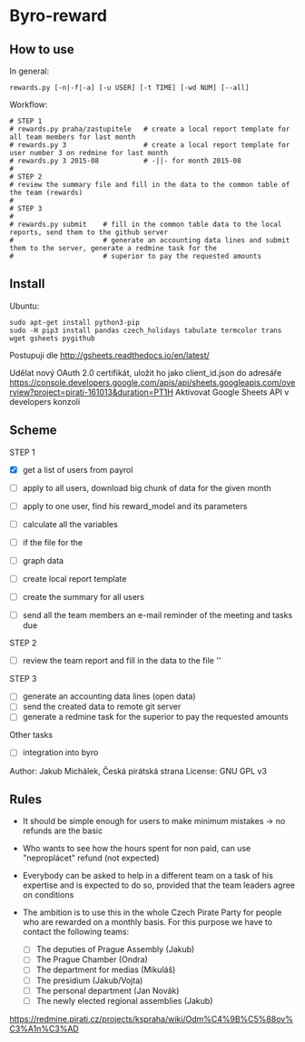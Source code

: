 Byro-reward
===========

How to use
----------

In general:

```
rewards.py [-n|-f|-a] [-u USER] [-t TIME] [-wd NUM] [--all]
```

Workflow:

```
# STEP 1
# rewards.py praha/zastupitele   # create a local report template for all team members for last month
# rewards.py 3                   # create a local report template for user number 3 on redmine for last month
# rewards.py 3 2015-08           # -||- for month 2015-08
#
# STEP 2
# review the summary file and fill in the data to the common table of the team (rewards)
#
# STEP 3
#
# rewards.py submit    # fill in the common table data to the local reports, send them to the github server
#                      # generate an accounting data lines and submit them to the server, generate a redmine task for the
#                      # superior to pay the requested amounts
```

Install
-------

Ubuntu:


```
sudo apt-get install python3-pip
sudo -H pip3 install pandas czech_holidays tabulate termcolor trans wget gsheets pygithub
```

Postupuji dle http://gsheets.readthedocs.io/en/latest/

Udělat nový OAuth 2.0 certifikát, uložit ho jako client_id.json do adresáře
https://console.developers.google.com/apis/api/sheets.googleapis.com/overview?project=pirati-161013&duration=PT1H
Aktivovat Google Sheets API v developers konzoli


Scheme
------

STEP 1

- [X] get a list of users from payrol
- [ ] apply to all users, download big chunk of data for the given month
- [ ] apply to one user, find his reward_model and its parameters
- [ ] calculate all the variables
- [ ] if the file for the
- [ ] graph data
- [ ] create local report template
- [ ] create the summary for all users
- [ ] send all the team members an e-mail reminder of the meeting and tasks due


STEP 2

- [ ] review the team report and fill in the data to the file ''

STEP 3

- [ ] generate an accounting data lines (open data)
- [ ] send the created data to remote git server
- [ ] generate a redmine task for the superior to pay the requested amounts

Other tasks

- [ ] integration into byro

Author: Jakub Michálek, Česká pirátská strana
License: GNU GPL v3

Rules
-----

* It should be simple enough for users to make minimum mistakes -> no refunds are the basic
* Who wants to see how the hours spent for non paid, can use "neproplácet" refund (not expected)
* Everybody can be asked to help in a different team on a task of his
  expertise and is expected to do so, provided that the team leaders agree
  on conditions
* The ambition is to use this in the whole Czech Pirate Party for
  people who are rewarded on a monthly basis. For this purpose we have
  to contact the following teams:

  - [ ] The deputies of Prague Assembly (Jakub)
  - [ ] The Prague Chamber (Ondra)
  - [ ] The department for medias (Mikuláš)
  - [ ] The presidium (Jakub/Vojta)
  - [ ] The personal department (Jan Novák)
  - [ ] The newly elected regional assemblies (Jakub)

https://redmine.pirati.cz/projects/kspraha/wiki/Odm%C4%9B%C5%88ov%C3%A1n%C3%AD
